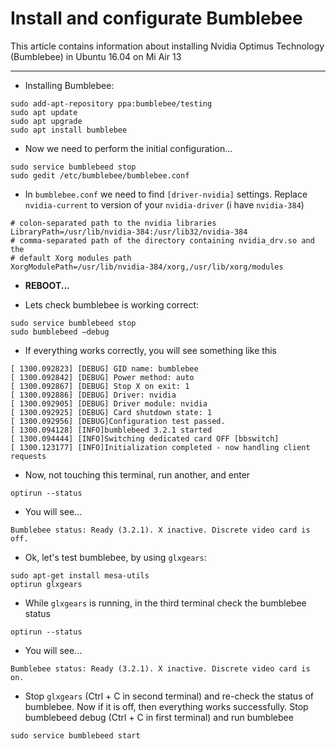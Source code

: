# Install and configurate Bumblebee
This article contains information about installing Nvidia Optimus Technology (Bumblebee) in Ubuntu 16.04 on Mi Air 13
***
* Installing Bumblebee:
```
sudo add‐apt‐repository ppa:bumblebee/testing 
sudo apt update 
sudo apt upgrade 
sudo apt install bumblebee
```
* Now we need to perform the initial configuration...
```
sudo service bumblebeed stop
sudo gedit /etc/bumblebee/bumblebee.conf
```
* In `bumblebee.conf` we need to find `[driver-nvidia]` settings. Replace `nvidia-current` to version of your `nvidia-driver` (i have `nvidia-384`)
```
# colon‐separated path to the nvidia libraries 
LibraryPath=/usr/lib/nvidia‐384:/usr/lib32/nvidia‐384 
# comma‐separated path of the directory containing nvidia_drv.so and the 
# default Xorg modules path 
XorgModulePath=/usr/lib/nvidia‐384/xorg,/usr/lib/xorg/modules 
```
* **REBOOT...**

* Lets check bumblebee is working correct:
```
sudo service bumblebeed stop
sudo bumblebeed –debug
```
* If everything works correctly, you will see something like this
```
[ 1300.092823] [DEBUG] GID name: bumblebee
[ 1300.092842] [DEBUG] Power method: auto
[ 1300.092867] [DEBUG] Stop X on exit: 1
[ 1300.092886] [DEBUG] Driver: nvidia
[ 1300.092905] [DEBUG] Driver module: nvidia
[ 1300.092925] [DEBUG] Card shutdown state: 1
[ 1300.092956] [DEBUG]Configuration test passed.
[ 1300.094128] [INFO]bumblebeed 3.2.1 started
[ 1300.094444] [INFO]Switching dedicated card OFF [bbswitch]
[ 1300.123177] [INFO]Initialization completed - now handling client requests
```
* Now, not touching this terminal, run another, and enter
```
optirun --status
```
* You will see...
```
Bumblebee status: Ready (3.2.1). X inactive. Discrete video card is off.
```
* Ok, let's test bumblebee, by using `glxgears`:
```
sudo apt-get install mesa-utils
optirun glxgears
```
* While `glxgears` is running, in the third terminal check the bumblebee status
```
optirun --status
```
* You will see...
```
Bumblebee status: Ready (3.2.1). X inactive. Discrete video card is on.
```
* Stop `glxgears` (Ctrl + C in second terminal) and re-check the status of bumblebee. Now if it is off, then everything works successfully. Stop bumblebeed debug (Ctrl + C in first terminal) and run bumblebee
```
sudo service bumblebeed start
```
